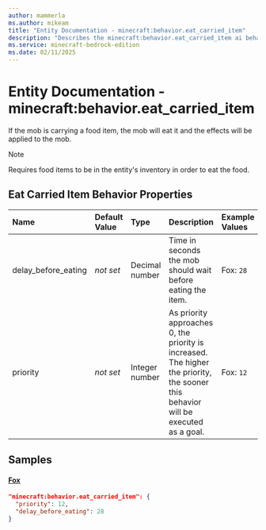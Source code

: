 ```yaml
---
author: mammerla
ms.author: mikeam
title: "Entity Documentation - minecraft:behavior.eat_carried_item"
description: "Describes the minecraft:behavior.eat_carried_item ai behavior component"
ms.service: minecraft-bedrock-edition
ms.date: 02/11/2025 
---
```


# Entity Documentation - minecraft:behavior.eat_carried_item

If the mob is carrying a food item, the mob will eat it and the effects will be applied to the mob.

> [!Note]
> Requires food items to be in the entity's inventory in order to eat the food.


## Eat Carried Item Behavior Properties

|Name       |Default Value |Type |Description |Example Values |
|:----------|:-------------|:----|:-----------|:------------- |
| delay_before_eating | *not set* | Decimal number | Time in seconds the mob should wait before eating the item. | Fox: `28` | 
| priority | *not set* | Integer number | As priority approaches 0, the priority is increased. The higher the priority, the sooner this behavior will be executed as a goal. | Fox: `12` | 

## Samples

#### [Fox](https://github.com/Mojang/bedrock-samples/tree/preview/behavior_pack/entities/fox.json)


```json
"minecraft:behavior.eat_carried_item": {
  "priority": 12,
  "delay_before_eating": 28
}
```
